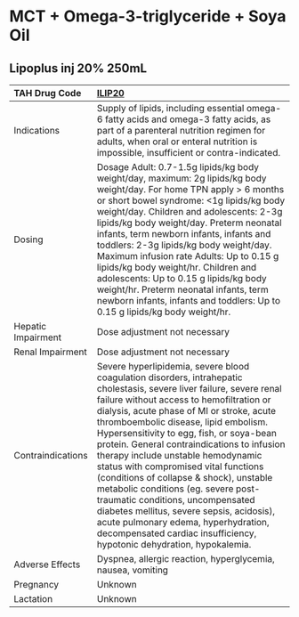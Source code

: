 # MCT + Omega-3-triglyceride + Soya Oil

## Lipoplus inj 20% 250mL

| TAH Drug Code      | [**ILIP20**](https://www.tahsda.org.tw/drugs/hissearch.php?drug_code=ILIP20)                                                                                                                                                                                                                                                                                                                                                                                                                                                                                                                                                                                                                                       |
|:-------------------|:-------------------------------------------------------------------------------------------------------------------------------------------------------------------------------------------------------------------------------------------------------------------------------------------------------------------------------------------------------------------------------------------------------------------------------------------------------------------------------------------------------------------------------------------------------------------------------------------------------------------------------------------------------------------------------------------------------------------|
| Indications        | Supply of lipids, including essential omega-6 fatty acids and omega-3 fatty acids, as part of a parenteral nutrition regimen for adults, when oral or enteral nutrition is impossible, insufficient or contra-indicated.                                                                                                                                                                                                                                                                                                                                                                                                                                                                                           |
| Dosing             | Dosage Adult: 0.7-1.5g lipids/kg body weight/day, maximum: 2g lipids/kg body weight/day. For home TPN apply > 6 months or short bowel syndrome: <1g lipids/kg body weight/day. Children and adolescents: 2-3g lipids/kg body weight/day. Preterm neonatal infants, term newborn infants, infants and toddlers: 2-3g lipids/kg body weight/day. Maximum infusion rate Adults: Up to 0.15 g lipids/kg body weight/hr. Children and adolescents: Up to 0.15 g lipids/kg body weight/hr. Preterm neonatal infants, term newborn infants, infants and toddlers: Up to 0.15 g lipids/kg body weight/hr.                                                                                                                  |
| Hepatic Impairment | Dose adjustment not necessary                                                                                                                                                                                                                                                                                                                                                                                                                                                                                                                                                                                                                                                                                      |
| Renal Impairment   | Dose adjustment not necessary                                                                                                                                                                                                                                                                                                                                                                                                                                                                                                                                                                                                                                                                                      |
| Contraindications  | Severe hyperlipidemia, severe blood coagulation disorders, intrahepatic cholestasis, severe liver failure, severe renal failure without access to hemofiltration or dialysis, acute phase of MI or stroke, acute thromboembolic disease, lipid embolism. Hypersensitivity to egg, fish, or soya-bean protein. General contraindications to infusion therapy include unstable hemodynamic status with compromised vital functions (conditions of collapse & shock), unstable metabolic conditions (eg. severe post-traumatic conditions, uncompensated diabetes mellitus, severe sepsis, acidosis), acute pulmonary edema, hyperhydration, decompensated cardiac insufficiency, hypotonic dehydration, hypokalemia. |
| Adverse Effects    | Dyspnea, allergic reaction, hyperglycemia, nausea, vomiting                                                                                                                                                                                                                                                                                                                                                                                                                                                                                                                                                                                                                                                        |
| Pregnancy          | Unknown                                                                                                                                                                                                                                                                                                                                                                                                                                                                                                                                                                                                                                                                                                            |
| Lactation          | Unknown                                                                                                                                                                                                                                                                                                                                                                                                                                                                                                                                                                                                                                                                                                            |

